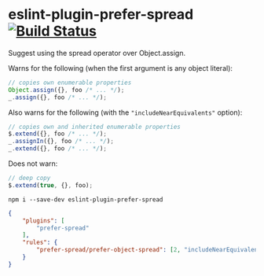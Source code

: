 # eslint-plugin-prefer-spread [![Build Status](https://travis-ci.org/erikdesjardins/eslint-plugin-prefer-spread.svg?branch=master)](https://travis-ci.org/erikdesjardins/eslint-plugin-prefer-spread)

Suggest using the spread operator over Object.assign.

Warns for the following (when the first argument is any object literal):

```js
// copies own enumerable properties
Object.assign({}, foo /* ... */);
_.assign({}, foo /* ... */);
```

Also warns for the following (with the `"includeNearEquivalents"` option):

```js
// copies own and inherited enumerable properties
$.extend({}, foo /* ... */);
_.assignIn({}, foo /* ... */);
_.extend({}, foo /* ... */);
```

Does not warn:

```js
// deep copy
$.extend(true, {}, foo);
```

`npm i --save-dev eslint-plugin-prefer-spread`

```json
{
	"plugins": [
		"prefer-spread"
	],
	"rules": {
		"prefer-spread/prefer-object-spread": [2, "includeNearEquivalents"]
	}
}
```
